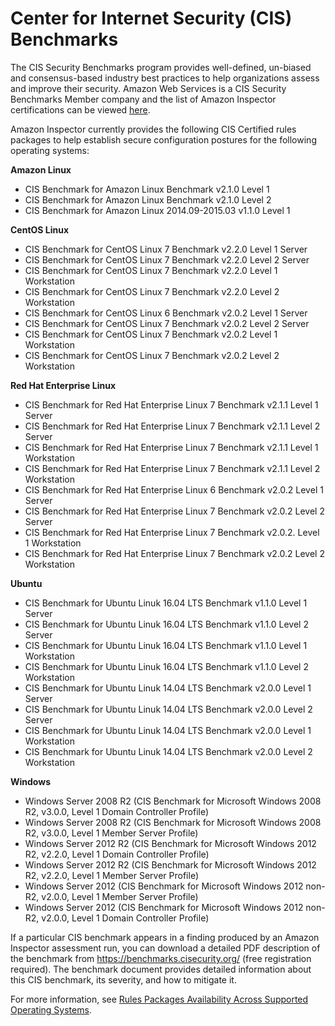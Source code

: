 # Center for Internet Security \(CIS\) Benchmarks<a name="inspector_cis"></a>

The CIS Security Benchmarks program provides well\-defined, un\-biased and consensus\-based industry best practices to help organizations assess and improve their security\. Amazon Web Services is a CIS Security Benchmarks Member company and the list of Amazon Inspector certifications can be viewed [here](https://benchmarks.cisecurity.org/membership/certified/amazon/)\.

Amazon Inspector currently provides the following CIS Certified rules packages to help establish secure configuration postures for the following operating systems:

**Amazon Linux**
+ CIS Benchmark for Amazon Linux Benchmark v2\.1\.0 Level 1
+ CIS Benchmark for Amazon Linux Benchmark v2\.1\.0 Level 2
+ CIS Benchmark for Amazon Linux 2014\.09\-2015\.03 v1\.1\.0 Level 1

**CentOS Linux**
+ CIS Benchmark for CentOS Linux 7 Benchmark v2\.2\.0 Level 1 Server
+ CIS Benchmark for CentOS Linux 7 Benchmark v2\.2\.0 Level 2 Server
+ CIS Benchmark for CentOS Linux 7 Benchmark v2\.2\.0 Level 1 Workstation
+ CIS Benchmark for CentOS Linux 7 Benchmark v2\.2\.0 Level 2 Workstation
+ CIS Benchmark for CentOS Linux 6 Benchmark v2\.0\.2 Level 1 Server
+ CIS Benchmark for CentOS Linux 7 Benchmark v2\.0\.2 Level 2 Server
+ CIS Benchmark for CentOS Linux 7 Benchmark v2\.0\.2 Level 1 Workstation
+ CIS Benchmark for CentOS Linux 7 Benchmark v2\.0\.2 Level 2 Workstation

**Red Hat Enterprise Linux**
+ CIS Benchmark for Red Hat Enterprise Linux 7 Benchmark v2\.1\.1 Level 1 Server
+ CIS Benchmark for Red Hat Enterprise Linux 7 Benchmark v2\.1\.1 Level 2 Server
+ CIS Benchmark for Red Hat Enterprise Linux 7 Benchmark v2\.1\.1 Level 1 Workstation
+ CIS Benchmark for Red Hat Enterprise Linux 7 Benchmark v2\.1\.1 Level 2 Workstation
+ CIS Benchmark for Red Hat Enterprise Linux 6 Benchmark v2\.0\.2 Level 1 Server
+ CIS Benchmark for Red Hat Enterprise Linux 7 Benchmark v2\.0\.2 Level 2 Server
+ CIS Benchmark for Red Hat Enterprise Linux 7 Benchmark v2\.0\.2\. Level 1 Workstation
+ CIS Benchmark for Red Hat Enterprise Linux 7 Benchmark v2\.0\.2 Level 2 Workstation

**Ubuntu**
+ CIS Benchmark for Ubuntu Linuk 16\.04 LTS Benchmark v1\.1\.0 Level 1 Server
+ CIS Benchmark for Ubuntu Linuk 16\.04 LTS Benchmark v1\.1\.0 Level 2 Server
+ CIS Benchmark for Ubuntu Linuk 16\.04 LTS Benchmark v1\.1\.0 Level 1 Workstation
+ CIS Benchmark for Ubuntu Linuk 16\.04 LTS Benchmark v1\.1\.0 Level 2 Workstation
+ CIS Benchmark for Ubuntu Linuk 14\.04 LTS Benchmark v2\.0\.0 Level 1 Server
+ CIS Benchmark for Ubuntu Linuk 14\.04 LTS Benchmark v2\.0\.0 Level 2 Server
+ CIS Benchmark for Ubuntu Linuk 14\.04 LTS Benchmark v2\.0\.0 Level 1 Workstation
+ CIS Benchmark for Ubuntu Linuk 14\.04 LTS Benchmark v2\.0\.0 Level 2 Workstation

**Windows**
+ Windows Server 2008 R2 \(CIS Benchmark for Microsoft Windows 2008 R2, v3\.0\.0, Level 1 Domain Controller Profile\)
+ Windows Server 2008 R2 \(CIS Benchmark for Microsoft Windows 2008 R2, v3\.0\.0, Level 1 Member Server Profile\)
+ Windows Server 2012 R2 \(CIS Benchmark for Microsoft Windows 2012 R2, v2\.2\.0, Level 1 Domain Controller Profile\)
+ Windows Server 2012 R2 \(CIS Benchmark for Microsoft Windows 2012 R2, v2\.2\.0, Level 1 Member Server Profile\)
+ Windows Server 2012 \(CIS Benchmark for Microsoft Windows 2012 non\-R2, v2\.0\.0, Level 1 Member Server Profile\)
+ Windows Server 2012 \(CIS Benchmark for Microsoft Windows 2012 non\-R2, v2\.0\.0, Level 1 Domain Controller Profile\)

If a particular CIS benchmark appears in a finding produced by an Amazon Inspector assessment run, you can download a detailed PDF description of the benchmark from [https://benchmarks\.cisecurity\.org/](https://benchmarks.cisecurity.org/) \(free registration required\)\. The benchmark document provides detailed information about this CIS benchmark, its severity, and how to mitigate it\. 

For more information, see [Rules Packages Availability Across Supported Operating Systems](inspector_rule-packages_across_os.md)\.